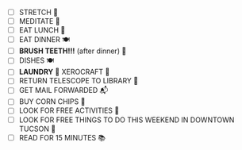 - [ ] STRETCH 🤸
- [ ] MEDITATE 🧘
- [ ] EAT LUNCH 🥪
- [ ] EAT DINNER 🍽️
- [ ] **BRUSH TEETH!!!** (after dinner) 🦷
- [ ] DISHES 🍽️
- [ ] **LAUNDRY** 👕
XEROCRAFT 🔧
- [ ] RETURN TELESCOPE TO LIBRARY 🔭
- [ ] GET MAIL FORWARDED 📬
- [ ] BUY CORN CHIPS 🌽
- [ ] LOOK FOR FREE ACTIVITIES 🎉
- [ ] LOOK FOR FREE THINGS TO DO THIS WEEKEND IN DOWNTOWN TUCSON 🌵
- [ ] READ FOR 15 MINUTES 📚
